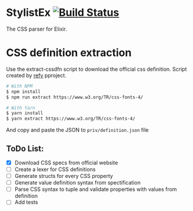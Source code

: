 # StylistEx [![Build Status](https://travis-ci.org/aleDsz/stylistex.svg?branch=master)](https://travis-ci.org/aleDsz/stylistex)

The CSS parser for Elixir.

# CSS definition extraction

Use the extract-cssdfn script to download the official css definition. Script created by [refy](https://github.com/tidoust/reffy) pproject.

```sh
# With NPM
$ npm install
$ npm run extract https://www.w3.org/TR/css-fonts-4/ 

# With Yarn
$ yarn install
$ yarn extract https://www.w3.org/TR/css-fonts-4/
```

And copy and paste the JSON to `priv/definition.json` file

## ToDo List:

- [X] Download CSS specs from official website
- [ ] Create a lexer for CSS definitions
- [ ] Generate structs for every CSS property
- [ ] Generate value definition syntax from spectification
- [ ] Parse CSS syntax to tuple and validate properties with values from definition
- [ ] Add tests
